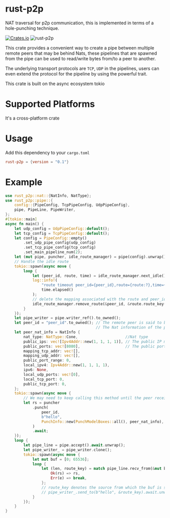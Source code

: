 # rust-p2p

NAT traversal for p2p communication, this is implemented in terms of a hole-punching technique.

[![Crates.io](https://img.shields.io/crates/v/rust-p2p.svg)](https://crates.io/crates/rust-p2p)
![rust-p2p](https://docs.rs/rust-p2p/badge.svg)

This crate provides a convenient way to create a pipe between multiple remote peers that may be behind Nats, these pipelines that are spawned from the pipe can be used to read/write bytes from/to a peer to another.

The underlying transport protocols are `TCP`, `UDP` in the pipelines, users can even extend the protocol for the pipeline by using the powerful trait.

This crate is built on the async ecosystem tokio

# Supported Platforms

It's a cross-platform crate

# Usage

Add this dependency to your `cargo.toml`

```toml
rust-p2p = {version = "0.1"}
```

# Example

````rust
use rust_p2p::nat::{NatInfo, NatType};
use rust_p2p::pipe::{
    config::{PipeConfig, TcpPipeConfig, UdpPipeConfig},
    pipe, PipeLine, PipeWriter,
};
#[tokio::main]
async fn main() {
    let udp_config = UdpPipeConfig::default();
    let tcp_config = TcpPipeConfig::default();
    let config = PipeConfig::empty()
        .set_udp_pipe_config(udp_config)
        .set_tcp_pipe_config(tcp_config)
        .set_main_pipeline_num(2);
    let (mut pipe, puncher, idle_route_manager) = pipe(config).unwrap();
    // Handle the idle route
    tokio::spawn(async move {
        loop {
            let (peer_id, route, time) = idle_route_manager.next_idle().await;
            log::info!(
                "route timeout peer_id={peer_id},route={route:?},time={:?}",
                time.elapsed()
            );
            // delete the mapping associated with the route and peer_id
            idle_route_manager.remove_route(&peer_id, &route.route_key());
        }
    });
    let pipe_writer = pipe.writer_ref().to_owned();
    let peer_id = "peer_id".to_owned(); // The remote peer is said to be named "peer_id"
                                        // The Nat information of the peer for which we prepare to punch the hole between local and it
    let peer_nat_info = NatInfo {
        nat_type: NatType::Cone,                     //Nat type
        public_ips: vec![Ipv4Addr::new(1, 1, 1, 1)], // The public IP mapped by Nat
        public_ports: vec![8080],                    // The public port mapped by Nat
        mapping_tcp_addr: vec![],
        mapping_udp_addr: vec![],
        public_port_range: 0,
        local_ipv4: Ipv4Addr::new(1, 1, 1, 1),
        ipv6: None,
        local_udp_ports: vec![0],
        local_tcp_port: 0,
        public_tcp_port: 0,
    };
    tokio::spawn(async move {
        // We may need to keep calling this method until the peer receives "hello"
        let rs = puncher
            .punch(
                peer_id,
                b"hello",
                PunchInfo::new(PunchModelBoxes::all(), peer_nat_info),
            )
            .await;
    });
    loop {
        let pipe_line = pipe.accept().await.unwrap();
        let pipe_writer_ = pipe_writer.clone();
        tokio::spawn(async move {
            let mut buf = [0; 65536];
            loop {
                let (len, route_key) = match pipe_line.recv_from(&mut buf).await {
                    Ok(rs) => rs,
                    Err(e) => break,
                };
                // route_key denotes the source from which the buf is sent from in the pipeline
                // pipe_writer_.send_to(b"hello", &route_key).await.unwrap();
            }
        });
    }
}

````
